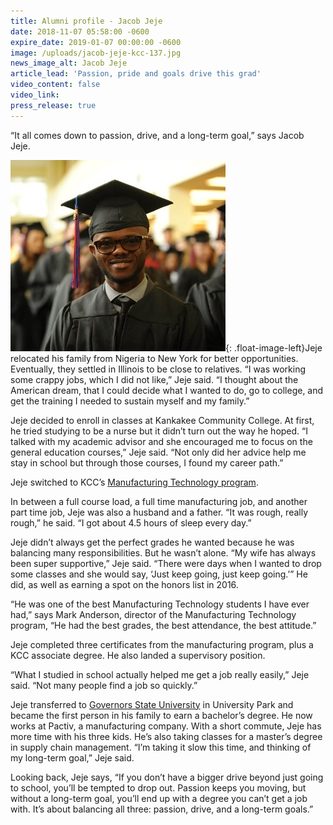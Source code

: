 ```yaml
---
title: Alumni profile - Jacob Jeje
date: 2018-11-07 05:58:00 -0600
expire_date: 2019-01-07 00:00:00 -0600
image: /uploads/jacob-jeje-kcc-137.jpg
news_image_alt: Jacob Jeje
article_lead: 'Passion, pride and goals drive this grad'
video_content: false
video_link:
press_release: true
---
```


“It all comes down to passion, drive, and a long-term goal,” says Jacob Jeje.

![](/uploads/jacob-jeje-kcc-13-small.jpg){: .float-image-left}Jeje relocated his family from Nigeria to New York for better opportunities. Eventually, they settled in Illinois to be close to relatives. “I was working some crappy jobs, which I did not like,” Jeje said. “I thought about the American dream, that I could decide what I wanted to do, go to college, and get the training I needed to sustain myself and my family.”

Jeje decided to enroll in classes at Kankakee Community College. At first, he tried studying to be a nurse but it didn’t turn out the way he hoped. “I talked with my academic advisor and she encouraged me to focus on the general education courses,” Jeje said. “Not only did her advice help me stay in school but through those courses, I found my career path.”

Jeje switched to KCC’s [Manufacturing Technology program](http://www.kcc.edu/future/choosing/occupational/manutech/Pages/default.aspx).

In between a full course load, a full time manufacturing job, and another part time job, Jeje was also a husband and a father. “It was rough, really rough,” he said. “I got about 4.5 hours of sleep every day.”

Jeje didn’t always get the perfect grades he wanted because he was balancing many responsibilities. But he wasn’t alone. “My wife has always been super supportive,” Jeje said. “There were days when I wanted to drop some classes and she would say, ‘Just keep going, just keep going.’” He did, as well as earning a spot on the honors list in 2016.

“He was one of the best Manufacturing Technology students I have ever had,” says Mark Anderson, director of the Manufacturing Technology program, “He had the best grades, the best attendance, the best attitude.”&nbsp;

Jeje completed three certificates from the manufacturing program, plus a KCC associate degree. He also landed a supervisory position.

“What I studied in school actually helped me get a job really easily,” Jeje said. “Not many people find a job so quickly.”

Jeje transferred to [Governors State University](http://www.govst.edu/) in University Park and became the first person in his family to earn a bachelor’s degree. He now works at Pactiv, a manufacturing company. With a short commute, Jeje has more time with his three kids. He’s also taking classes for a master’s degree in supply chain management. “I’m taking it slow this time, and thinking of my long-term goal,” Jeje said.

Looking back, Jeje says, “If you don’t have a bigger drive beyond just going to school, you’ll be tempted to drop out. Passion keeps you moving, but without a long-term goal, you’ll end up with a degree you can’t get a job with. It’s about balancing all three: passion, drive, and a long-term goals.”